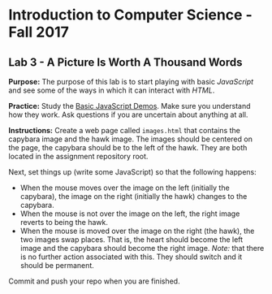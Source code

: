 # Introduction to Computer Science - Fall 2017

## Lab 3 - A Picture Is Worth A Thousand Words

**Purpose:** The purpose of this lab is to start playing with basic _JavaScript_ and see some of the ways in which it can interact with _HTML_.

**Practice:** Study the [Basic JavaScript Demos](http://itech190.erickuha.com). Make sure you understand how they work. Ask questions if you are uncertain about anything at all.

**Instructions:** Create a web page called `images.html` that contains the capybara image and the hawk image. The images should be centered on the page, the capybara should be to the left of the hawk. They are both located in the assignment repository root.

Next, set things up (write some JavaScript) so that the following happens:

* When the mouse moves over the image on the left (initially the capybara), the image on the right (initially the hawk) changes to the capybara.
* When the mouse is not over the image on the left, the right image reverts to being the hawk.
* When the mouse is moved over the image on the right (the hawk), the two images swap places. That is, the heart should become the left image and the capybara should become the right image. _Note:_ that there is no further action associated with this. They should switch and it should be permanent.

Commit and push your repo when you are finished.
